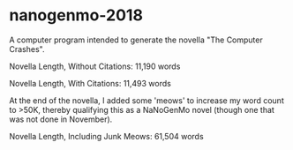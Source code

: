 # nanogenmo-2018
A computer program intended to generate the novella "The Computer Crashes".

Novella Length, Without Citations: 11,190 words

Novella Length, With Citations: 11,493 words

At the end of the novella, I added some 'meows' to increase my word count to >50K, thereby qualifying this as a NaNoGenMo novel (though one that was not done in November).

Novella Length, Including Junk Meows: 61,504 words